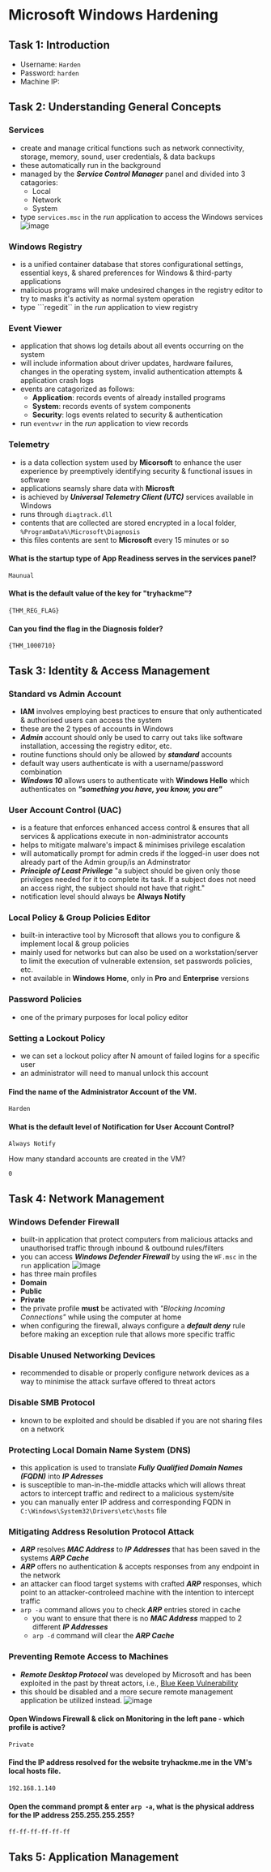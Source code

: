 # Microsoft Windows Hardening
## Task 1: Introduction
* Username: ```Harden```
* Password: ```harden```
* Machine IP:

## Task 2: Understanding General Concepts
### Services
* create and manage critical functions such as network connectivity, storage, memory, sound, user credentials, & data backups
* these automatically run in the background
* managed by the **_Service Control Manager_** panel and divided into 3 catagories:
  * Local
  * Network
  * System
* type ```services.msc``` in the _run_ application to access the Windows services
![image](https://github.com/user-attachments/assets/7202a568-bba6-4275-81ec-3f3ea77bd02d)

### Windows Registry
* is a unified container database that stores configurational settings, essential keys, & shared preferences for Windows & third-party applications
* malicious programs will make undesired changes in the registry editor to try to masks it's activity as normal system operation
* type ```regedit`` in the _run_ application to view registry

### Event Viewer
* application that shows log details about all events occurring on the system
* will include information about driver updates, hardware failures, changes in the operating system, invalid authentication attempts & application crash logs
* events are catagorized as follows:
  * **Application**: records events of already installed programs
  * **System**: records events of system components
  * **Security**: logs events related to security & authentication
* run ```eventvwr``` in the _run_ application to view records

### Telemetry
* is a data collection system used by **Micorsoft** to enhance the user experience by preemptively identifying security & functional issues in software
* applications seamsly share data with **Microsft**
* is achieved by **_Universal Telemetry Client (UTC)_** services available in Windows
* runs through ```diagtrack.dll```
* contents that are collected are stored encrypted in a local folder, ```%ProgramData%\Microsoft\Diagnosis```
* this files contents are sent to **Microsoft** every 15 minutes or so

#### What is the startup type of App Readiness serves in the services panel?
```
Maunual
```
#### What is the default value of the key for "tryhackme"?
```
{THM_REG_FLAG}
```
#### Can you find the flag in the Diagnosis folder?
```
{THM_1000710}
```

## Task 3: Identity & Access Management
### Standard vs Admin Account
* **IAM** involves employing best practices to ensure that only authenticated & authorised users can access the system
* these are the 2 types of accounts in Windows
* **_Admin_** account should only be used to carry out taks like software installation, accessing the registry editor, etc.
* routine functions should only be allowed by **_standard_** accounts
* default way users authenticate is with a username/password combination
* **_Windows 10_** allows users to authenticate with **Windows Hello** which authenticates on **_"something you have, you know, you are"_**

### User Account Control (UAC)
* is a feature that enforces enhanced access control & ensures that all services & applications execute in non-administrator accounts
* helps to mitigate malware's impact & minimises privilege escalation
* will automatically prompt for admin creds if the logged-in user does not already part of the Admin group/is an Adminstrator
* **_Principle of Least Privilege_** "a subject should be given only those privileges needed for it to complete its task. If a subject does not need an access right, the subject should not have that right."
* notification level should always be **Always Notify**

### Local Policy & Group Policies Editor
* built-in interactive tool by Microsoft that allows you to configure & implement local & group policies
* mainly used for networks but can also be used on a workstation/server to limit the execution of vulnerable extension, set passwords policies, etc.
* not available in **Windows Home**, only in **Pro** and **Enterprise** versions

### Password Policies
* one of the primary purposes for local policy editor

### Setting a Lockout Policy
* we can set a lockout policy after N amount of failed logins for a specific user
* an administrator will need to manual unlock this account


#### Find the name of the Administrator Account of the VM.
```
Harden
```
#### What is the default level of Notification for User Account Control?
```
Always Notify
```
How many standard accounts are created in the VM?
```
0
```

## Task 4: Network Management
### Windows Defender Firewall
* built-in application that protect computers from malicious attacks and unauthorised traffic through inbound & outbound rules/filters
* you can access **_Windows Defender Firewall_** by using the ```WF.msc``` in the ```run``` application
![image](https://github.com/user-attachments/assets/f9c32836-eab0-4bf8-baa4-c5ce38150d8c)
* has three main profiles
 * **Domain**
 * **Public**
 * **Private**
  * the private profile **must** be activated with _"Blocking Incoming Connections"_ while using the computer at home
* when configuring the firewall, always configure a **_default deny_** rule before making an exception rule that allows more specific traffic

### Disable Unused Networking Devices
* recommended to disable or properly configure network devices as a way to minimise the attack surfave offered to threat actors

### Disable SMB Protocol
* known to be exploited and should be disabled if you are not sharing files on a network

### Protecting Local Domain Name System (DNS)
* this application is used to translate **_Fully Qualified Domain Names (FQDN)_** into **_IP Adresses_**
* is susceptible to man-in-the-middle attacks which will allows threat actors to intercept traffic and redirect to a malicious system/site
* you can manually enter IP address and corresponding FQDN in ```C:\Windows\System32\Drivers\etc\hosts``` file

### Mitigating Address Resolution Protocol Attack
* **_ARP_** resolves **_MAC Address_** to **_IP Addresses_** that has been saved in the systems **_ARP Cache_**
* **_ARP_** offers no authentication & accepts responses from any endpoint in the network
* an attacker can flood target systems with crafted **_ARP_** responses, which point to an attacker-controleed machine with the intention to intercept traffic
* ```arp -a``` command allows you to check **_ARP_** entries stored in cache
  * you want to ensure that there is no **_MAC Address_** mapped to 2 different **_IP Addresses_**
  * ```arp -d``` command will clear the **_ARP Cache_**
 
### Preventing Remote Access to Machines
* **_Remote Desktop Protocol_** was developed by Microsoft and has been exploited in the past by threat actors, i.e., [Blue Keep Vulnerability](https://en.wikipedia.org/wiki/BlueKeep)
* this should be disabled and a more secure remote management application be utilized instead.
![image](https://github.com/user-attachments/assets/4fde19d5-4419-4075-ad0d-f162dca1b00c)

#### Open Windows Firewall & click on Monitoring in the left pane - which profile is active?
```
Private
```
#### Find the IP address resolved for the website tryhackme.me in the VM's local hosts file.
```
192.168.1.140
```
#### Open the command prompt & enter ```arp -a```, what is the physical address for the IP address 255.255.255.255?
```
ff-ff-ff-ff-ff-ff
```

## Taks 5: Application Management




























